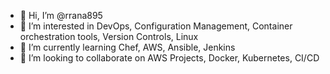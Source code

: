 - 👋 Hi, I’m @rrana895
- 👀 I’m interested in DevOps, Configuration Management, Container orchestration tools, Version Controls, Linux 
- 🌱 I’m currently learning Chef, AWS, Ansible, Jenkins
- 💞️ I’m looking to collaborate on AWS Projects, Docker, Kubernetes, CI/CD


<!---
rrana895/rrana895 is a ✨ special ✨ repository because its `README.md` (this file) appears on your GitHub profile.
You can click the Preview link to take a look at your changes.
--->

